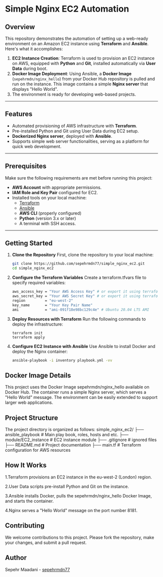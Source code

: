# **Simple Nginx EC2 Automation**

## **Overview**
This repository demonstrates the automation of setting up a web-ready environment on an Amazon EC2 instance using **Terraform** and **Ansible**. Here's what it accomplishes:

1. **EC2 Instance Creation**: Terraform is used to provision an EC2 instance on AWS, equipped with **Python** and **Git**, installed automatically via **User Data** during boot.
2. **Docker Image Deployment**: Using Ansible, a **Docker Image** (`sepehrmdn/nginx_hello`) from your Docker Hub repository is pulled and run on the instance. This image contains a simple **Nginx server** that displays "Hello World".
3. The environment is ready for developing web-based projects.

---

## **Features**
- Automated provisioning of AWS infrastructure with **Terraform**.
- Pre-installed Python and Git using User Data during EC2 setup.
- **Dockerized Nginx server**, deployed with **Ansible**.
- Supports simple web server functionalities, serving as a platform for quick web development.

---

## **Prerequisites**
Make sure the following requirements are met before running this project:
- **AWS Account** with appropriate permissions.
- **IAM Role and Key Pair** configured for EC2.
- Installed tools on your local machine:
  - [Terraform](https://developer.hashicorp.com/terraform/downloads)
  - [Ansible](https://docs.ansible.com/ansible/latest/installation_guide/index.html)
  - **AWS CLI** (properly configured)
  - **Python** (version 3.x or later)
  - A terminal with SSH access.

---

## **Getting Started**

1. **Clone the Repository**
First, clone the repository to your local machine:
    ```bash
    git clone https://github.com/sepehrmdn77/simple_nginx_ec2.git
    cd simple_nginx_ec2

2. **Configure the Terraform Variables**
Create a terraform.tfvars file to specify required variables:
    ```bash
    aws_access_key = "Your AWS Access Key" # or export it using terraform document
    aws_secret_key = "Your AWS Secret Key" # or export it using terraform document
    region         = "eu-west-2"
    key_name       = "Your Key Pair Name"
    ami            = "ami-091f18e98bc129c4e" # Ubuntu 20.04 LTS AMI

3. **Deploy Resources with Terraform**
Run the following commands to deploy the infrastructure:
    ```hcl
    terraform init
    terraform apply

4. **Configure EC2 Instance with Ansible**
Use Ansible to install Docker and deploy the Nginx container:
    ```bash
    ansible-playbook -i inventory playbook.yml -vv

## Docker Image Details

This project uses the Docker Image sepehrmdn/nginx_hello available on Docker Hub. The container runs a simple Nginx server, which serves a "Hello World" message. The environment can be easily extended to support larger web applications.

## Project Structure

The project directory is organized as follows:
simple_nginx_ec2/
├── ansible_playbook       # Main play book, roles, hosts and etc.
├── module/EC2_instance    # EC2 instance module
├── .gitignore             # ignored files
├── README.md              # Project documentation
├── main.tf                # Terraform configuration for AWS resources


## How It Works

1.Terraform provisions an EC2 instance in the eu-west-2 (London) region.

2.User Data scripts pre-install Python and Git on the instance.

3.Ansible installs Docker, pulls the sepehrmdn/nginx_hello Docker Image, and starts the container.

4.Nginx serves a "Hello World" message on the port number 8181.

## Contributing

We welcome contributions to this project. Please fork the repository, make your changes, and submit a pull request.

## Author

Sepehr Maadani - [sepehrmdn77](https://github.com/sepehrmdn77)
